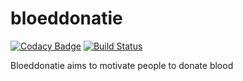 # bloeddonatie
[![Codacy Badge](https://api.codacy.com/project/badge/Grade/08a78239de8f48aaa6396d4f8713bd56)](https://www.codacy.com/app/rubenthys22/1617PROJ1Bloeddonatie-app?utm_source=github.com&utm_medium=referral&utm_content=team-htbr/1617PROJ1Bloeddonatie-app&utm_campaign=badger)
[![Build Status](https://travis-ci.org/team-htbr/1617PROJ1Bloeddonatie-app.svg?branch=master)](https://travis-ci.org/team-htbr/1617PROJ1Bloeddonatie-app)

Bloeddonatie aims to motivate people to donate blood
